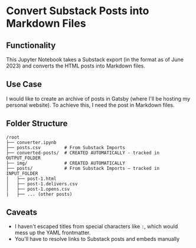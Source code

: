# Convert Substack Posts into Markdown Files

## Functionality
This Jupyter Notebook takes a Substack export (in the format as of June 2023) and converts the HTML posts into Markdown files.

## Use Case
I would like to create an archive of posts in Gatsby (where I'll be hosting my personal website). To achieve this, I need the post in Markdown files.

## Folder Structure

```
/root
├── converter.ipynb
├── posts.csv         # From Substack Imports
├── converted-posts/  # CREATED AUTOMATICALLY - tracked in OUTPUT_FOLDER
├── img/              # CREATED AUTOMATICALLY
├── posts/            # From Substack Imports — tracked in INPUT_FOLDER
│   ├── post-1.html
│   ├── post-1.delivers.csv
│   ├── post-1.opens.csv
|   ├── ... (other posts)
```

## Caveats
- I haven't escaped titles from special characters like `:`, which would mess up the YAML frontmatter.
- You'll have to resolve links to Substack posts and embeds manually
